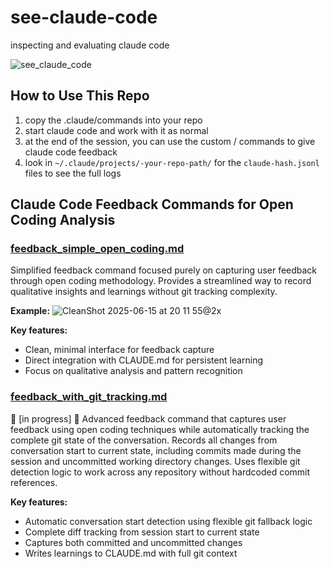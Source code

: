 # see-claude-code
inspecting and evaluating claude code

![see_claude_code](https://github.com/user-attachments/assets/8eb610eb-7062-4536-bdee-55d9aa0cfec5)

## How to Use This Repo
1. copy the .claude/commands into your repo
2. start claude code and work with it as normal
3. at the end of the session, you can use the custom / commands to give claude code feedback
4. look in `~/.claude/projects/-your-repo-path/` for the `claude-hash.jsonl` files to see the full logs

## Claude Code Feedback Commands for Open Coding Analysis

### [feedback_simple_open_coding.md](.claude/commands/feedback_simple_open_coding.md)  
Simplified feedback command focused purely on capturing user feedback through open coding methodology. Provides a streamlined way to record qualitative insights and learnings without git tracking complexity.

**Example:**
![CleanShot 2025-06-15 at 20 11 55@2x](https://github.com/user-attachments/assets/f698ece7-c1e4-4888-9494-ca70ff42cee7)


**Key features:**
- Clean, minimal interface for feedback capture
- Direct integration with CLAUDE.md for persistent learning
- Focus on qualitative analysis and pattern recognition

### [feedback_with_git_tracking.md](.claude/commands/feedback_with_git_tracking.md)
🚧 [in progress] 🚧 Advanced feedback command that captures user feedback using open coding techniques while automatically tracking the complete git state of the conversation. Records all changes from conversation start to current state, including commits made during the session and uncommitted working directory changes. Uses flexible git detection logic to work across any repository without hardcoded commit references.

**Key features:**
- Automatic conversation start detection using flexible git fallback logic
- Complete diff tracking from session start to current state  
- Captures both committed and uncommitted changes
- Writes learnings to CLAUDE.md with full git context

